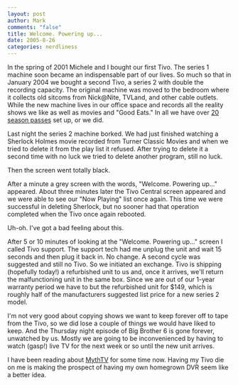 ```yaml
--- 
layout: post
author: Mark
comments: "false"
title: Welcome. Powering up...
date: 2005-8-26
categories: nerdliness
---
```

In the spring of 2001 Michele and I bought our first Tivo. The series 1 machine soon became an indispensable part of our lives. So much so that in January 2004 we bought a second Tivo, a series 2 with double the recording capacity. The original machine was moved to the bedroom where it collects old sitcoms from Nick@Nite, TVLand, and other cable outlets. While the new machine lives in our office space and records all the reality shows we like as well as movies and "Good Eats." In all we have over <a href="http://www.zanshin.net/blogs/000617.html" title="Season passes">20 season passes</a> set up, or we did.

Last night the series 2 machine borked. We had just finished watching a Sherlock Holmes movie recorded from Turner Classic Movies and when we tried to delete it from the play list it refused. After trying to delete it a second time with no luck we tried to delete another program, still no luck.

Then the screen went totally black.

After a minute a grey screen with the words, "Welcome. Powering up..." appeared. About three minutes later the Tivo Central screen appeared and we were able to see our "Now Playing" list once again. This time we were successful in deleting Sherlock, but no sooner had that operation completed when the Tivo once again rebooted.

Uh-oh. I've got a bad feeling about this.

After 5 or 10 minutes of looking at the "Welcome. Powering up..." screen I called Tivo support. The support tech had me unplug the unit and wait 15 seconds and then plug it back in. No change. A second cycle was suggested and still no Tivo. So we initiated an exchange. Tivo is shipping (hopefully today!) a refurbished unit to us and, once it arrives, we'll return the malfunctioning unit in the same box. Since we are out of our 1-year warranty period we have to but the refurbished unit for $149, which is roughly half of the manufacturers suggested list price for a new series 2 model.

I'm not very good about copying shows we want to keep forever off to tape from the Tivo, so we did lose a couple of things we would have liked to keep. And the Thursday night episode of Big Brother 6 is gone forever, unwatched by us. Mostly we are going to be inconvenienced by having to watch (gasp!) live TV for the next week or so until the new unit arrives.

I have been reading about <a href="http://mythtv.org/" title="MythTV">MythTV</a> for some time now. Having my Tivo die on me is making the prospect of having my own homegrown DVR seem like a better idea.
